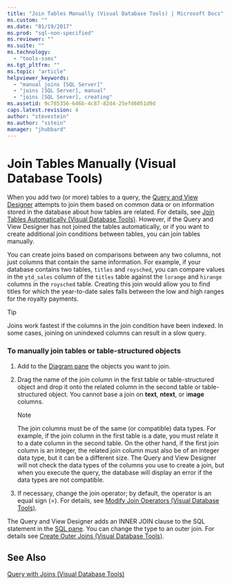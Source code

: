 ```yaml
---
title: "Join Tables Manually (Visual Database Tools) | Microsoft Docs"
ms.custom: ""
ms.date: "01/19/2017"
ms.prod: "sql-non-specified"
ms.reviewer: ""
ms.suite: ""
ms.technology: 
  - "tools-ssms"
ms.tgt_pltfrm: ""
ms.topic: "article"
helpviewer_keywords: 
  - "manual joins [SQL Server]"
  - "joins [SQL Server], manual"
  - "joins [SQL Server], creating"
ms.assetid: 9c785356-646b-4c87-82d4-25efd6051d9d
caps.latest.revision: 4
author: "stevestein"
ms.author: "sstein"
manager: "jhubbard"
---
```

# Join Tables Manually (Visual Database Tools)
When you add two (or more) tables to a query, the [Query and View Designer](../../ssms/visual-db-tools/query-and-view-designer-tools-visual-database-tools.md) attempts to join them based on common data or on information stored in the database about how tables are related. For details, see [Join Tables Automatically &#40;Visual Database Tools&#41;](../../ssms/visual-db-tools/join-tables-automatically-visual-database-tools.md). However, if the Query and View Designer has not joined the tables automatically, or if you want to create additional join conditions between tables, you can join tables manually.  
  
You can create joins based on comparisons between any two columns, not just columns that contain the same information. For example, if your database contains two tables, `titles` and `roysched`, you can compare values in the `ytd_sales` column of the `titles` table against the `lorange` and `hirange` columns in the `roysched` table. Creating this join would allow you to find titles for which the year-to-date sales falls between the low and high ranges for the royalty payments.  
  
> [!TIP]  
> Joins work fastest if the columns in the join condition have been indexed. In some cases, joining on unindexed columns can result in a slow query.  
  
### To manually join tables or table-structured objects  
  
1.  Add to the [Diagram pane](../../ssms/visual-db-tools/diagram-pane-visual-database-tools.md) the objects you want to join.  
  
2.  Drag the name of the join column in the first table or table-structured object and drop it onto the related column in the second table or table-structured object. You cannot base a join on **text**, **ntext**, or i**mage** columns.  
  
    > [!NOTE]  
    > The join columns must be of the same (or compatible) data types. For example, if the join column in the first table is a date, you must relate it to a date column in the second table. On the other hand, if the first join column is an integer, the related join column must also be of an integer data type, but it can be a different size. The Query and View Designer will not check the data types of the columns you use to create a join, but when you execute the query, the database will display an error if the data types are not compatible.  
  
3.  If necessary, change the join operator; by default, the operator is an equal sign (=). For details, see [Modify Join Operators &#40;Visual Database Tools&#41;](../../ssms/visual-db-tools/modify-join-operators-visual-database-tools.md).  
  
The Query and View Designer adds an INNER JOIN clause to the SQL statement in the [SQL pane](../../ssms/visual-db-tools/sql-pane-visual-database-tools.md). You can change the type to an outer join. For details see [Create Outer Joins &#40;Visual Database Tools&#41;](../../ssms/visual-db-tools/create-outer-joins-visual-database-tools.md).  
  
## See Also  
[Query with Joins &#40;Visual Database Tools&#41;](../../ssms/visual-db-tools/query-with-joins-visual-database-tools.md)  
  
